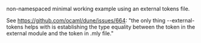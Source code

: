 non-namespaced minimal working example using an external tokens file.

See https://github.com/ocaml/dune/issues/664: "the only thing
--external-tokens helps with is establishing the type equality between
the token in the external module and the token in .mly file."

